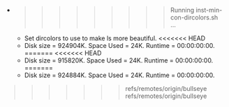 * >>>>>>>>> Running inst-min-con-dircolors.sh ...
  * Set dircolors to use  to make ls more beautiful.
<<<<<<< HEAD
  * Disk size = 924904K. Space Used = 24K. Runtime = 00:00:00:00.
=======
<<<<<<< HEAD
  * Disk size = 915820K. Space Used = 24K. Runtime = 00:00:00:00.
=======
  * Disk size = 924884K. Space Used = 24K. Runtime = 00:00:00:00.
>>>>>>> refs/remotes/origin/bullseye
>>>>>>> refs/remotes/origin/bullseye
